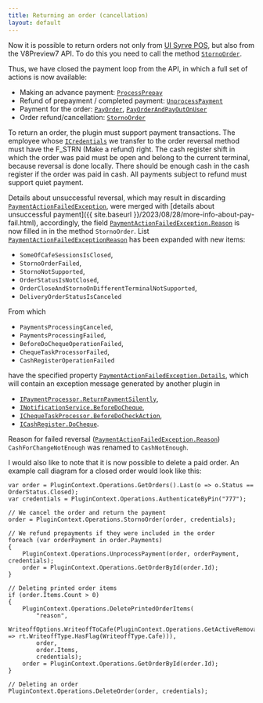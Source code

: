 ```yaml
---
title: Returning an order (cancellation)
layout: default
---
```


Now it is possible to return orders not only from [UI Syrve POS](https://en.syrve.help/articles/#!syrve-pos-8-6/canceling-orders),
but also from the V8Preview7 API. To do this you need to call the method [`StornoOrder`](https://syrve.github.io/front.api.sdk/v8/html/M_Resto_Front_Api_IOperationService_StornoOrder.htm).

Thus, we have closed the payment loop from the API, in which a full set of actions is now available:

- Making an advance payment: [`ProcessPrepay`](https://syrve.github.io/front.api.sdk/v8/html/M_Resto_Front_Api_IOperationService_ProcessPrepay.htm)
- Refund of prepayment / completed payment: [`UnprocessPayment`](https://syrve.github.io/front.api.sdk/v8/html/M_Resto_Front_Api_IOperationService_UnprocessPayment.htm)
- Payment for the order: [`PayOrder`](https://syrve.github.io/front.api.sdk/v8/html/M_Resto_Front_Api_IOperationService_PayOrder.htm), [`PayOrderAndPayOutOnUser`](https://iiko.github.io/front.api.sdk/v8/html/M_Resto_Front_Api_IOperationService_PayOrderAndPayOutOnUser.htm)
- Order refund/cancellation: [`StornoOrder`](https://syrve.github.io/front.api.sdk/v8/html/M_Resto_Front_Api_IOperationService_StornoOrder.htm)

To return an order, the plugin must support payment transactions.
The employee whose
[`ICredentials`](https://syrve.github.io/front.api.sdk/v8/html/T_Resto_Front_Api_Data_Security_ICredentials.htm)
we transfer to the order reversal method must have the F_STRN (Make a refund) right.
The cash register shift in which the order was paid must be open and belong to the current terminal, because reversal is done locally.
There should be enough cash in the cash register if the order was paid in cash.
All payments subject to refund must support quiet payment.

Details about unsuccessful reversal, which may result in discarding [`PaymentActionFailedException`](https://syrve.github.io/front.api.sdk/v8/html/T_Resto_Front_Api_Exceptions_PaymentActionFailedException.htm),
were merged with [details about unsuccessful payment]({{ site.baseurl }}/2023/08/28/more-info-about-pay-fail.html),
accordingly, the field [`PaymentActionFailedException.Reason`](https://syrve.github.io/front.api.sdk/v8/html/P_Resto_Front_Api_Exceptions_PaymentActionFailedException_Reason.htm)
is now filled in in the method `StornoOrder`.
List [`PaymentActionFailedExceptionReason`](https://syrve.github.io/front.api.sdk/v8/html/T_Resto_Front_Api_Exceptions_PaymentActionFailedExceptionReason.htm)
has been expanded with new items:

- `SomeOfCafeSessionsIsClosed`,
- `StornoOrderFailed`,
- `StornoNotSupported`,
- `OrderStatusIsNotClosed`,
- `OrderCloseAndStornoOnDifferentTerminalNotSupported`,
- `DeliveryOrderStatusIsCanceled`

From which

- `PaymentsProcessingCanceled`,
- `PaymentsProcessingFailed`,
- `BeforeDoChequeOperationFailed`,
- `ChequeTaskProcessorFailed`,
- `CashRegisterOperationFailed`

have the specified property [`PaymentActionFailedException.Details`](https://syrve.github.io/front.api.sdk/v8/html/P_Resto_Front_Api_Exceptions_PaymentActionFailedException_Details.htm),
which will contain an exception message generated by another plugin in

- [`IPaymentProcessor.ReturnPaymentSilently`](https://syrve.github.io/front.api.sdk/v8/html/M_Resto_Front_Api_IPaymentProcessor_ReturnPaymentSilently.htm),
- [`INotificationService.BeforeDoCheque`](https://syrve.github.io/front.api.sdk/v8/html/P_Resto_Front_Api_INotificationService_BeforeDoCheque.htm),
- [`IChequeTaskProcessor.BeforeDoCheckAction`](https://syrve.github.io/front.api.sdk/v8/html/M_Resto_Front_Api_Devices_IChequeTaskProcessor_BeforeDoCheckAction.htm),
- [`ICashRegister.DoCheque`](https://syrve.github.io/front.api.sdk/v8/html/M_Resto_Front_Api_Devices_ICashRegister_DoCheque.htm).

Reason for failed reversal ([`PaymentActionFailedException.Reason`](https://iiko.github.io/front.api.sdk/v8/html/P_Resto_Front_Api_Exceptions_PaymentActionFailedException_Reason.htm))
`CashForChangeNotEnough` was renamed to `CashNotEnough`.

I would also like to note that it is now possible to delete a paid order. An example call diagram for a closed order would look like this:

```
var order = PluginContext.Operations.GetOrders().Last(o => o.Status == OrderStatus.Closed);
var credentials = PluginContext.Operations.AuthenticateByPin("777");

// We cancel the order and return the payment
order = PluginContext.Operations.StornoOrder(order, credentials);

// We refund prepayments if they were included in the order
foreach (var orderPayment in order.Payments)
{
    PluginContext.Operations.UnprocessPayment(order, orderPayment, credentials);
    order = PluginContext.Operations.GetOrderById(order.Id);
}

// Deleting printed order items
if (order.Items.Count > 0)
{
    PluginContext.Operations.DeletePrintedOrderItems(
        "reason",
        WriteoffOptions.WriteoffToCafe(PluginContext.Operations.GetActiveRemovalTypes().First(rt => rt.WriteoffType.HasFlag(WriteoffType.Cafe))),
        order,
        order.Items,
        credentials);
    order = PluginContext.Operations.GetOrderById(order.Id);
}

// Deleting an order
PluginContext.Operations.DeleteOrder(order, credentials);
```